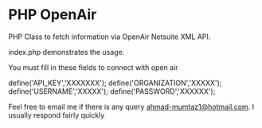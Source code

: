 # PHP OpenAir
PHP Class to fetch information via OpenAir Netsuite XML API.

index.php demonstrates the usage.

You must fill in these fields to connect with open air

define('API_KEY','XXXXXXX');
define('ORGANIZATION','XXXXX');
define('USERNAME','XXXXX');
define('PASSWORD','XXXXXX');

Feel free to email me if there is any query ahmad-mumtaz1@hotmail.com. I usually respond fairly quickly
